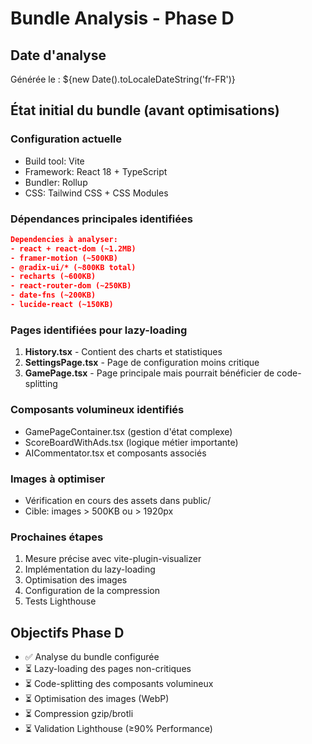 
# Bundle Analysis - Phase D

## Date d'analyse
Générée le : ${new Date().toLocaleDateString('fr-FR')}

## État initial du bundle (avant optimisations)

### Configuration actuelle
- Build tool: Vite
- Framework: React 18 + TypeScript
- Bundler: Rollup
- CSS: Tailwind CSS + CSS Modules

### Dépendances principales identifiées
```json
Dependencies à analyser:
- react + react-dom (~1.2MB)
- framer-motion (~500KB)
- @radix-ui/* (~800KB total)
- recharts (~600KB)  
- react-router-dom (~250KB)
- date-fns (~200KB)
- lucide-react (~150KB)
```

### Pages identifiées pour lazy-loading
1. **History.tsx** - Contient des charts et statistiques
2. **SettingsPage.tsx** - Page de configuration moins critique
3. **GamePage.tsx** - Page principale mais pourrait bénéficier de code-splitting

### Composants volumineux identifiés
- GamePageContainer.tsx (gestion d'état complexe)
- ScoreBoardWithAds.tsx (logique métier importante)
- AICommentator.tsx et composants associés

### Images à optimiser
- Vérification en cours des assets dans public/
- Cible: images > 500KB ou > 1920px

### Prochaines étapes
1. Mesure précise avec vite-plugin-visualizer
2. Implémentation du lazy-loading
3. Optimisation des images
4. Configuration de la compression
5. Tests Lighthouse

## Objectifs Phase D
- ✅ Analyse du bundle configurée
- ⏳ Lazy-loading des pages non-critiques
- ⏳ Code-splitting des composants volumineux
- ⏳ Optimisation des images (WebP)
- ⏳ Compression gzip/brotli
- ⏳ Validation Lighthouse (≥90% Performance)
